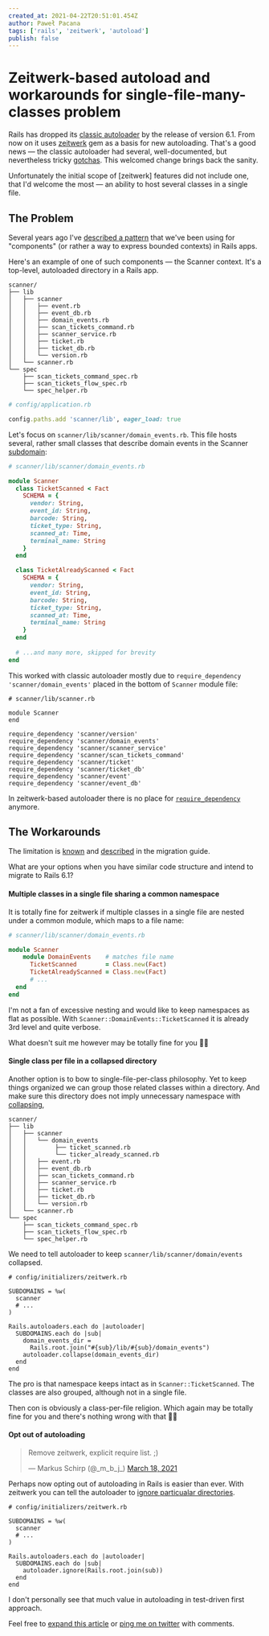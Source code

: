 ```yaml
---
created_at: 2021-04-22T20:51:01.454Z
author: Paweł Pacana
tags: ['rails', 'zeitwerk', 'autoload']
publish: false
---
```


# Zeitwerk-based autoload and workarounds for single-file-many-classes problem


Rails has dropped its [classic autoloader](https://guides.rubyonrails.org/autoloading_and_reloading_constants_classic_mode.html) by the release of version 6.1. From now on it uses [zeitwerk](https://github.com/fxn/zeitwerk) gem as a basis for new autoloading. That's a good news — the classic autoloader had several, well-documented, but nevertheless tricky [gotchas](https://guides.rubyonrails.org/autoloading_and_reloading_constants_classic_mode.html#common-gotchas). This welcomed change brings back the sanity.

Unfortunately the initial scope of [zeitwerk] features did not include one, that I'd welcome the most — an ability to host several classes in a single file.

## The Problem

Several years ago I've [described a pattern](https://blog.arkency.com/rails-components-neither-engines-nor-gems/) that we've been using for "components" (or rather a way to express bounded contexts) in Rails apps.

Here's an example of one of such components — the Scanner context. It's a top-level, autoloaded directory in a Rails app. 

```
scanner/
├── lib
│   ├── scanner
│   │   ├── event.rb
│   │   ├── event_db.rb
│   │   ├── domain_events.rb
│   │   ├── scan_tickets_command.rb
│   │   ├── scanner_service.rb
│   │   ├── ticket.rb
│   │   ├── ticket_db.rb
│   │   └── version.rb
│   └── scanner.rb
└── spec
    ├── scan_tickets_command_spec.rb
    ├── scan_tickets_flow_spec.rb
    └── spec_helper.rb
```

```ruby
# config/application.rb

config.paths.add 'scanner/lib', eager_load: true
```

Let's focus on `scanner/lib/scanner/domain_events.rb`. This file hosts several, rather small classes that describe domain events in the Scanner [subdomain](https://medium.com/nick-tune-tech-strategy-blog/domains-subdomain-problem-solution-space-in-ddd-clearly-defined-e0b49c7b586c):

```ruby
# scanner/lib/scanner/domain_events.rb

module Scanner
  class TicketScanned < Fact
    SCHEMA = {
      vendor: String,
      event_id: String,
      barcode: String,
      ticket_type: String,
      scanned_at: Time,
      terminal_name: String
    }
  end

  class TicketAlreadyScanned < Fact
    SCHEMA = {
      vendor: String,
      event_id: String,
      barcode: String,
      ticket_type: String,
      scanned_at: Time,
      terminal_name: String
    }
  end
  
  # ...and many more, skipped for brevity
end
```

This worked with classic autoloader mostly due to `require_dependency 'scanner/domain_events'` placed in the bottom of `Scanner` module file:

```
# scanner/lib/scanner.rb

module Scanner
end

require_dependency 'scanner/version'
require_dependency 'scanner/domain_events'
require_dependency 'scanner/scanner_service'
require_dependency 'scanner/scan_tickets_command'
require_dependency 'scanner/ticket'
require_dependency 'scanner/ticket_db'
require_dependency 'scanner/event'
require_dependency 'scanner/event_db'
```

In zeitwerk-based autoloader there is no place for [`require_dependency`](https://api.rubyonrails.org/classes/ActiveSupport/Dependencies/Loadable.html#method-i-require_dependency) anymore.

## The Workarounds

The limitation is [known](https://github.com/fxn/zeitwerk/issues/51) and [described](https://edgeguides.rubyonrails.org/upgrading_ruby_on_rails.html#one-file-one-constant-at-the-same-top-level) in the migration guide.

What are your options when you have similar code structure and intend to migrate to Rails 6.1?


#### Multiple classes in a single file sharing a common namespace

It is totally fine for zeitwerk if multiple classes in a single file are nested under a common module, which maps to a file name:

```ruby
# scanner/lib/scanner/domain_events.rb

module Scanner
	module DomainEvents    # matches file name
	  TicketScanned        = Class.new(Fact)
	  TicketAlreadyScanned = Class.new(Fact)
	  # ...
  end
end  
```

I'm not a fan of excessive nesting and would like to keep namespaces as flat as possible. With `Scanner::DomainEvents::TicketScanned` it is already 3rd level and quite verbose. 

What doesn't suit me however may be totally fine for you 🤷‍♂️

#### Single class per file in a collapsed directory

Another option is to bow to single-file-per-class philosophy. Yet to keep things organized we can group those related classes within a directory. And make sure this directory does not imply unnecessary namespace with [collapsing](https://github.com/fxn/zeitwerk#collapsing-directories),

```
scanner/
├── lib
│   ├── scanner
│   │   └── domain_events
│   │        ├── ticket_scanned.rb
│   │        └── ticker_already_scanned.rb
│   │   ├── event.rb
│   │   ├── event_db.rb
│   │   ├── scan_tickets_command.rb
│   │   ├── scanner_service.rb
│   │   ├── ticket.rb
│   │   ├── ticket_db.rb
│   │   └── version.rb
│   └── scanner.rb
└── spec
    ├── scan_tickets_command_spec.rb
    ├── scan_tickets_flow_spec.rb
    └── spec_helper.rb
```

We need to tell autoloader to keep `scanner/lib/scanner/domain/events` collapsed.

```
# config/initializers/zeitwerk.rb

SUBDOMAINS = %w(
  scanner
  # ...
)

Rails.autoloaders.each do |autoloader|
  SUBDOMAINS.each do |sub|
    domain_events_dir = 
      Rails.root.join("#{sub}/lib/#{sub}/domain_events")
    autoloader.collapse(domain_events_dir)
  end
end
```

The pro is that namespace keeps intact as in `Scanner::TicketScanned`. The classes are also grouped, although not in a single file.

Then con is obviously a class-per-file religion. Which again may be totally fine for you and there's nothing wrong with that 🤷‍♂️

#### Opt out of autoloading 

<blockquote class="twitter-tweet" data-theme="light"><p lang="en" dir="ltr">Remove zeitwerk, explicit require list. ;)</p>&mdash; Markus Schirp (@_m_b_j_) <a href="https://twitter.com/_m_b_j_/status/1372664853580673025?ref_src=twsrc%5Etfw">March 18, 2021</a></blockquote> <script async src="https://platform.twitter.com/widgets.js" charset="utf-8"></script>

Perhaps now opting out of autoloading in Rails is easier than ever. With zeitwerk you can tell the autoloader to [ignore particualar directories](https://github.com/fxn/zeitwerk#ignoring-parts-of-the-project).

```
# config/initializers/zeitwerk.rb

SUBDOMAINS = %w(
  scanner
  # ...
)

Rails.autoloaders.each do |autoloader|
  SUBDOMAINS.each do |sub|   
    autoloader.ignore(Rails.root.join(sub))
  end
end
```

I don't personally see that much value in autoloading in test-driven first approach.


Feel free to [expand this article](https://github.com/arkency/posts/edit/master/posts/2021-04-22-zeitwerk-based-autoload-and-workarounds-for-single-file-many-classes.md) or [ping me on twitter](https://twitter.com/pawelpacana) with comments.
